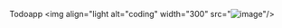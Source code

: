  T o d o a p p 
 
<img align="light alt="coding" width="300" src="![image](https://github.com/Pham-Phuoc-Nghia/Todoapp/assets/100588926/5e50ec29-1f7e-4a46-b4fb-6105b6380eca)"/>

